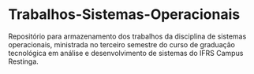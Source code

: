 # Trabalhos-Sistemas-Operacionais
Repositório para armazenamento dos trabalhos da disciplina de sistemas operacionais, ministrada no terceiro semestre do curso de graduação tecnológica em análise e desenvolvimento de sistemas do IFRS Campus Restinga.
